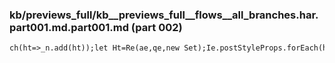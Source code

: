 ### kb/previews_full/kb__previews_full__flows__all_branches.har.part001.md.part001.md (part 002)

```md
ch(ht=>_n.add(ht));let Ht=Re(ae,qe,new Set);Ie.postStyleProps.forEach(ht=>
```

```
